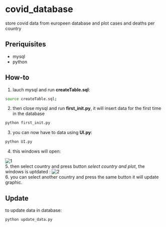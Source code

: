 # covid_database

store covid data from europeen database and plot cases and deaths per country

## Preriquisites
* mysql
* python

## How-to

1. lauch mysql and run **createTable.sql**:
```bash
source createTable.sql;
```
2. then close mysql and run **first_init.py**, it will insert data for the first time in the database
```bash
python first_init.py
```
3. you can now have to data using **UI.py**:
```bash
python UI.py
```
4. this windows will open:

![1](https://user-images.githubusercontent.com/74672067/128042805-9556a145-d89b-4893-beff-08a57fd7a3e0.png)<br>
5. then select country and press button *select country and plot*, the windows is uptdated :
![2](https://user-images.githubusercontent.com/74672067/128043073-f152039f-a9af-4056-b5ac-b804ff886014.png)<br>
6. you can select another country and press the same button it will update graphic.


## Update
to update data in database:
```bash
python update_data.py
```
